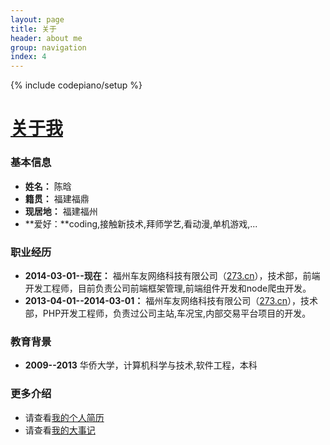 ```yaml
---
layout: page
title: 关于
header: about me
group: navigation
index: 4
---
```

{% include codepiano/setup %}

# [关于我](http://likebamboo.github.io/other/2014/04/21/my_resume/)

### 基本信息
* **姓名：** 陈晗
* **籍贯：** 福建福鼎
* **现居地：** 福建福州
* **爱好：**coding,接触新技术,拜师学艺,看动漫,单机游戏,...

### 职业经历
* **2014-03-01--现在：** 福州车友网络科技有限公司（[273.cn](http://www.273.cn)），技术部，前端开发工程师，目前负责公司前端框架管理,前端组件开发和node爬虫开发。
* **2013-04-01--2014-03-01：** 福州车友网络科技有限公司（[273.cn](http://www.273.cn)），技术部，PHP开发工程师，负责过公司主站,车况宝,内部交易平台项目的开发。

### 教育背景
* **2009--2013** 华侨大学，计算机科学与技术,软件工程，本科

### 更多介绍
* 请查看[我的个人简历](http://kandamashiro.github.io/other/2014/04/21/my_resume/)
* 请查看[我的大事记](http://kandamashiro.github.io/my-progress)
